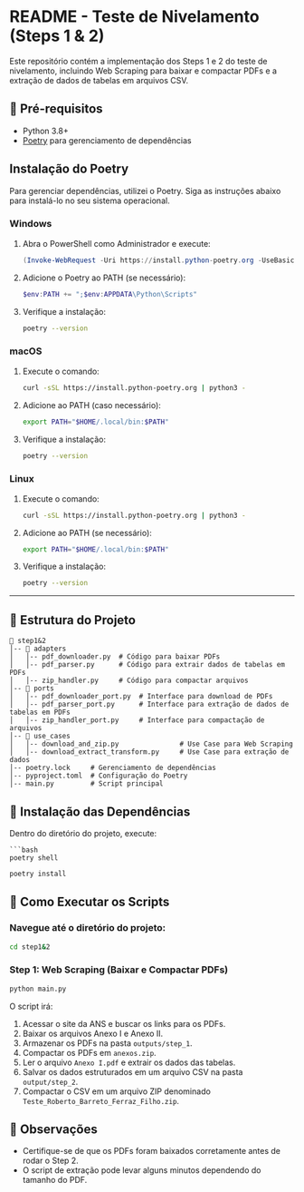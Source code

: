 # README - Teste de Nivelamento (Steps 1 & 2)

Este repositório contém a implementação dos Steps 1 e 2 do teste de nivelamento, incluindo Web Scraping para baixar e compactar PDFs e a extração de dados de tabelas em arquivos CSV.

## 📌 Pré-requisitos

- Python 3.8+
- [Poetry](https://python-poetry.org/) para gerenciamento de dependências

## **Instalação do Poetry**
Para gerenciar dependências, utilizei o Poetry. Siga as instruções abaixo para instalá-lo no seu sistema operacional.

### **Windows**
1. Abra o PowerShell como Administrador e execute:
   ```powershell
   (Invoke-WebRequest -Uri https://install.python-poetry.org -UseBasicParsing).Content | py -
   ```
2. Adicione o Poetry ao PATH (se necessário):
   ```powershell
   $env:PATH += ";$env:APPDATA\Python\Scripts"
   ```
3. Verifique a instalação:
   ```sh
   poetry --version
   ```

### **macOS**
1. Execute o comando:
   ```sh
   curl -sSL https://install.python-poetry.org | python3 -
   ```
2. Adicione ao PATH (caso necessário):
   ```sh
   export PATH="$HOME/.local/bin:$PATH"
   ```
3. Verifique a instalação:
   ```sh
   poetry --version
   ```

### **Linux**
1. Execute o comando:
   ```sh
   curl -sSL https://install.python-poetry.org | python3 -
   ```
2. Adicione ao PATH (se necessário):
   ```sh
   export PATH="$HOME/.local/bin:$PATH"
   ```
3. Verifique a instalação:
   ```sh
   poetry --version
   ```

---
## 📂 Estrutura do Projeto
```
📁 step1&2
│-- 📂 adapters
│   │-- pdf_downloader.py  # Código para baixar PDFs
│   │-- pdf_parser.py      # Código para extrair dados de tabelas em PDFs
│   │-- zip_handler.py     # Código para compactar arquivos
│-- 📂 ports
│   │-- pdf_downloader_port.py  # Interface para download de PDFs
│   │-- pdf_parser_port.py      # Interface para extração de dados de tabelas em PDFs
│   │-- zip_handler_port.py     # Interface para compactação de arquivos
│-- 📂 use_cases
│   │-- download_and_zip.py               # Use Case para Web Scraping
│   │-- download_extract_transform.py     # Use Case para extração de dados
│-- poetry.lock     # Gerenciamento de dependências
│-- pyproject.toml  # Configuração do Poetry
│-- main.py         # Script principal
```
## 🔧 Instalação das Dependências
Dentro do diretório do projeto, execute:

```
```bash
poetry shell
```

```bash
poetry install
```

## 🚀 Como Executar os Scripts

### Navegue até o diretório do projeto:
```bash
cd step1&2
```

### Step 1: Web Scraping (Baixar e Compactar PDFs)
```bash
python main.py
```
O script irá:
1. Acessar o site da ANS e buscar os links para os PDFs.
2. Baixar os arquivos Anexo I e Anexo II.
3. Armazenar os PDFs na pasta `outputs/step_1`.
4. Compactar os PDFs em `anexos.zip`.
5. Ler o arquivo `Anexo I.pdf` e extrair os dados das tabelas.
6. Salvar os dados estruturados em um arquivo CSV na pasta `output/step_2`.
7. Compactar o CSV em um arquivo ZIP denominado `Teste_Roberto_Barreto_Ferraz_Filho.zip`.

## 📌 Observações
- Certifique-se de que os PDFs foram baixados corretamente antes de rodar o Step 2.
- O script de extração pode levar alguns minutos dependendo do tamanho do PDF.
